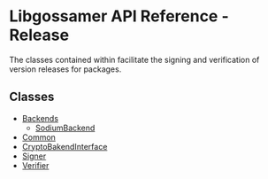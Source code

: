 # Libgossamer API Reference - Release

The classes contained within facilitate the signing and verification of
version releases for packages.

## Classes

* [Backends](../CryptoBackends)
    * [SodiumBackend](../CryptoBackends/SodiumBackend.md)
* [Common](Common.md)
* [CryptoBakendInterface](../CryptoBackendInterface.md)
* [Signer](Signer.md)
* [Verifier](Verifier.md)
